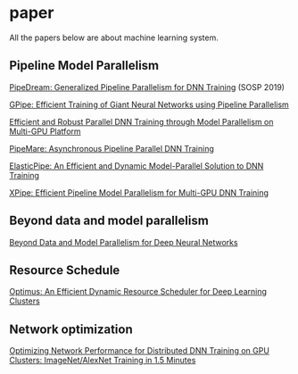 # paper
All the papers below are about machine learning system.

## Pipeline Model Parallelism
[PipeDream: Generalized Pipeline Parallelism for DNN Training](https://cs.stanford.edu/~matei/papers/2019/sosp_pipedream.pdf) (SOSP 2019)

[GPipe: Efficient Training of Giant Neural Networks using Pipeline Parallelism](https://arxiv.org/pdf/1811.06965.pdf)

[Efficient and Robust Parallel DNN Training through Model Parallelism on Multi-GPU Platform](https://arxiv.org/pdf/1809.02839.pdf)

[PipeMare: Asynchronous Pipeline Parallel DNN Training](https://arxiv.org/pdf/1910.05124.pdf)

[ElasticPipe: An Efficient and Dynamic Model-Parallel Solution to DNN Training](https://dl.acm.org/citation.cfm?id=3331463)

[XPipe: Efficient Pipeline Model Parallelism for Multi-GPU DNN Training](https://arxiv.org/pdf/1911.04610.pdf)


## Beyond data and model parallelism
[Beyond Data and Model Parallelism for Deep Neural Networks](https://cs.stanford.edu/~zhihao/papers/sysml19a.pdf)


## Resource Schedule
[Optimus: An Efficient Dynamic Resource Scheduler for Deep Learning Clusters](https://i.cs.hku.hk/~cwu/papers/yhpeng-eurosys18.pdf)

## Network optimization
[Optimizing Network Performance for Distributed DNN Training
on GPU Clusters: ImageNet/AlexNet Training in 1.5 Minutes](https://arxiv.org/pdf/1902.06855.pdf)


